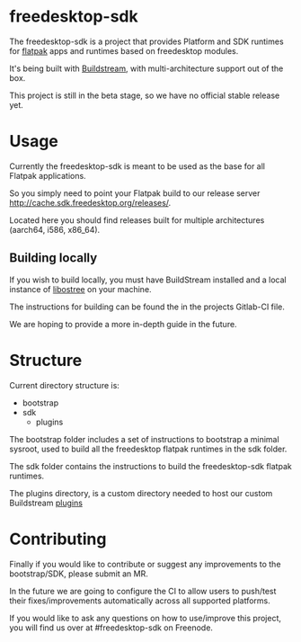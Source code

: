 # freedesktop-sdk

The freedesktop-sdk is a project that provides Platform and SDK runtimes for [flatpak](https://flatpak.org) apps and runtimes based on freedesktop modules.

It's being built with [Buildstream](https://gitlab.com/BuildStream/buildstream), with multi-architecture support out of the box.

This project is still in the beta stage, so we have no official stable release yet.

# Usage

Currently the freedesktop-sdk is meant to be used as the base for all Flatpak applications.

So you simply need to point your Flatpak build to our release server http://cache.sdk.freedesktop.org/releases/.

Located here you should find releases built for multiple architectures (aarch64, i586, x86_64).

## Building locally

If you wish to build locally, you must have BuildStream installed and a local instance of [libostree](https://ostree.readthedocs.io/) on your machine.

The instructions for building can be found the in the projects Gitlab-CI file.

We are hoping to provide a more in-depth guide in the future.

# Structure
Current directory structure is:

 - bootstrap
 - sdk
   - plugins

The bootstrap folder includes a set of instructions to bootstrap a minimal sysroot, used to build all the freedesktop flatpak runtimes in the sdk folder.

The sdk folder contains the instructions to build the freedesktop-sdk flatpak runtimes.

The plugins directory, is a custom directory needed to host our custom Buildstream [plugins](https://buildstream.gitlab.io/buildstream/pluginindex.html#plugins)

# Contributing

Finally if you would like to contribute or suggest any improvements to the bootstrap/SDK, please submit an MR.

In the future we are going to configure the CI to allow users to push/test their fixes/improvements automatically across all supported platforms.

If you would like to ask any questions on how to use/improve this project, you will find us over at #freedesktop-sdk on Freenode.
